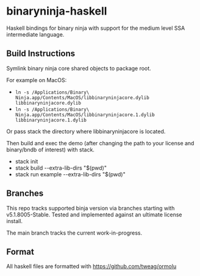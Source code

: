 # binaryninja-haskell
Haskell bindings for binary ninja with support for the medium level SSA intermediate language.

## Build Instructions
Symlink binary ninja core shared objects to package root.

For example on MacOS:

- ```ln -s /Applications/Binary\ Ninja.app/Contents/MacOS/libbinaryninjacore.dylib libbinaryninjacore.dylib```
- ```ln -s /Applications/Binary\ Ninja.app/Contents/MacOS/libbinaryninjacore.1.dylib libbinaryninjacore.1.dylib```

Or pass stack the directory where libbinaryninjacore is located.

Then build and exec the demo (after changing the path to your license and binary/bndb of interest) with stack.
- stack init
- stack build --extra-lib-dirs "$(pwd)"
- stack run example --extra-lib-dirs "$(pwd)"

## Branches
This repo tracks supported binja version via branches starting with v5.1.8005-Stable.
Tested and implemented against an ultimate license install.

The main branch tracks the current work-in-progress.

## Format
All haskell files are formatted with https://github.com/tweag/ormolu

